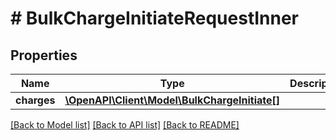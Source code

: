 # # BulkChargeInitiateRequestInner

## Properties

Name | Type | Description | Notes
------------ | ------------- | ------------- | -------------
**charges** | [**\OpenAPI\Client\Model\BulkChargeInitiate[]**](BulkChargeInitiate.md) |  | [optional]

[[Back to Model list]](../../README.md#models) [[Back to API list]](../../README.md#endpoints) [[Back to README]](../../README.md)
